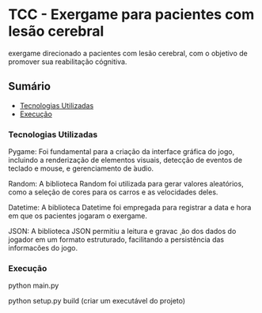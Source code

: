 # TCC - Exergame para pacientes com lesão cerebral

exergame direcionado a pacientes com lesão cerebral, com o objetivo de promover sua reabilitação cógnitiva.

## Sumário

- [Tecnologias Utilizadas](#tecnologias-utilizadas)
- [Execução](#execução)

### Tecnologias Utilizadas

Pygame: Foi fundamental para a criação da interface gráfica do jogo, incluindo a renderização de elementos visuais, detecção de eventos de teclado e mouse, e gerenciamento de ́audio.

Random: A biblioteca Random foi utilizada para gerar valores aleatórios, como a seleção de cores para os carros e as velocidades deles.

Datetime: A biblioteca Datetime foi empregada para registrar a data e hora em que os pacientes jogaram o exergame.

JSON: A biblioteca JSON permitiu a leitura e gravac ̧ ̃ao dos dados do jogador em um formato estruturado, facilitando a persistência das informacões do jogo.

### Execução

python main.py

python setup.py build (criar um executável do projeto)
